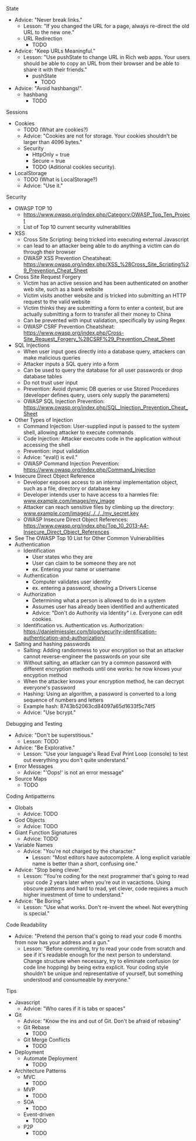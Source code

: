 State
  - Advice: "Never break links."
    - Lesson: "If you changed the URL for a page, always re-direct the old URL to the new one."
    - URL Redirection
      - TODO
  - Advice: "Keep URLs Meaningful."
    - Lesson: "Use pushState to change URL in Rich web apps. Your users should be able to copy an URL from their browser and be able to share it with their friends."
      - pushState
          - TODO
  - Advice: "Avoid hashbangs!".
    - hashbang
        - TODO

Sessions
  - Cookies
      - TODO (What are cookies?)
      - Advice: "Cookies are not for storage. Your cookies shouldn't be larger than 4096 bytes."
      - Security
        - HttpOnly = true
        - Secure = true
        - TODO (Aditional cookies security).
  - LocalStorage
    - TODO (What is LocalStorage?)
    - Advice: "Use it."

Security
  - OWASP TOP 10
    - https://www.owasp.org/index.php/Category:OWASP_Top_Ten_Project
    - List of Top 10 current security vulnerabilities
  - XSS
    - Cross Site Scripting: being tricked into executing external Javascript
    - can lead to an attacker being able to do anything a victim can do through their browser
    - OWASP XSS Prevention Cheatsheat: https://www.owasp.org/index.php/XSS_%28Cross_Site_Scripting%29_Prevention_Cheat_Sheet
  - Cross Site Request Forgery
      - Victim has an active session and has been authenticated on another web site, such as a bank website
      - Victim visits another website and is tricked into submitting an HTTP request to the valid website
      - Victim thinks they are submitting a form to enter a contest, but are actually submitting a form to transfer all their money to China
      - Can be prevented with input validation, specifically by using Regex
      - OWASP CSRF Prevention Cheatsheat: https://www.owasp.org/index.php/Cross-Site_Request_Forgery_%28CSRF%29_Prevention_Cheat_Sheet
  - SQL Injections
    - When user input goes directly into a database query, attackers can make malicious queries
    - Attacker inputs a SQL query into a form
    - Can be used to query the database for all user passwords or drop database tables
    - Do not trust user input
    - Prevention: Avoid dynamic DB queries or use Stored Procedures (developer defines query, users only supply the parameters)
    - OWASP SQL Injection Prevention: https://www.owasp.org/index.php/SQL_Injection_Prevention_Cheat_Sheet
  - Other Types of Injection
    - Command Injection: User-supplied input is passed to the system shell, allowing attacker to execute commands
    - Code Injection: Attacker executes code in the application without accessing the shell
    - Prevention: input validation
    - Advice: "eval() is evil."
    - OWASP Command Injection Prevention: https://www.owasp.org/index.php/Command_Injection
  - Insecure Direct Object Reference
    - Developer exposes access to an internal implementation object, such as a file, directory or database key
    - Developer intends user to have access to a harmles file: www.example.com/images/my_image
    - Attacker can reach sensitive files by climbing up the directory: www.example.com/images/../../../my_secret.key
    - OWASP Insecure Direct Object References: https://www.owasp.org/index.php/Top_10_2013-A4-Insecure_Direct_Object_References
  - See The OWASP Top 10 List for Other Common Vulnerabilities
  - Authentication
    - Identification
      - User states who they are
      - User can claim to be someone they are not
      - ex. Entering your name or username
    - Authentication
      - Computer validates user identity
      - ex. entering a password, showing a Drivers License
    - Authorization
      - Determining what a person is allowed to do in a system
      - Assumes user has already been identified and authenticated
      - Advice: "Don't do Authority via Identity" i.e. Everyone can edit cookies.
    - Identification vs. Authentication vs. Authorization: https://danielmiessler.com/blog/security-identification-authentication-and-authorization/
  - Salting and hashing passwords
    - Salting: Adding randomness to your encryption so that an attacker cannot reverse-engineer the passwords on your site
    - Without salting, an attacker can try a common password with different encryption methods until one works: he now knows your encyption method
    - When the attacker knows your encryption method, he can decrypt everyone's password
    - Hashing: Using an algorithm, a password is converted to a long sequence of numbers and letters
    - Example hash: 8743b52063cd84097a65d1633f5c74f5
    - Advice: "Use bcrypt."

Debugging and Testing
  - Advice: "Don't be superstitious."
    - Lesson: TODO
  - Advice: "Be Explorative."
    - Lesson: "Use your language's Read Eval Print Loop (console) to test out everything you don't quite understand."
  - Error Messages
    - Advice: "'Oops!' is not an error message"
  - Source Maps
    - TODO

Coding Antipatterns
  - Globals
    - Advice: TODO
  - God Objects
    - Advice: TODO
  - Giant Function Signatures
    - Advice: TODO
  - Variable Names
    - Advice: "You're not charged by the character."
      - Lesson: "Most editors have autocomplete. A long explicit variable name is better than a short, confusing one."
  - Advice: "Stop being clever."
    - Lesson: "You're coding for the next programmer that's going to read your code 2 years later when you're out in vacactions. Using obscure patterns and hard to read, yet clever, code requires a much higher investment of time to understand."
  - Advice: "Be Boring."
    - Lesson: "Use what works. Don't re-invent the wheel. Not everything is special."

Code Readability
  - Advice: "Pretend the person that's going to read your code 6 months from now has your address and a gun."
    - Lesson: "Before commiting, try to read your code from scratch and see if it's readable enough for the next person to understand. Change structure when necessary, try to eliminate confusion (or code line hopping) by being extra explicit. Your coding style shouldn't be unique and representative of yourself, but something understood and consumeable by everyone."

Tips
  - Javascript
    - Advice: "Who cares if it is tabs or spaces"
  - Git
    - Advice: "Know the ins and out of Git. Don't be afraid of rebasing"
    - Git Rebase
      - TODO
    - Git Merge Conflicts
      - TODO
  - Deployment
    - Automate Deployment
      - TODO
  - Architecture Patterns
    - MVC
      - TODO
    - MVP
      - TODO
    - SOA
      - TODO
    - Event-driven
      - TODO
    - P2P
      - TODO
